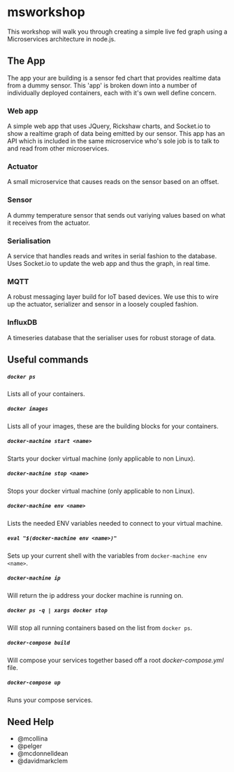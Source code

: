 # msworkshop

This workshop will walk you through creating a simple live fed graph
using a Microservices architecture in node.js.

## The App
The app your are building is a sensor fed chart that provides realtime
data from a dummy sensor. This 'app' is broken down into a number of
individually deployed containers, each with it's own well define concern.

### Web app
A simple web app that uses JQuery, Rickshaw charts, and Socket.io to show
a realtime graph of data being emitted by our sensor. This app has an API
which is included in the same microservice who's sole job is to talk to
and read from other microservices.

### Actuator
A small microservice that causes reads on the sensor based on an offset.

### Sensor
A dummy temperature sensor that sends out variying values based on what it
receives from the actuator.

### Serialisation
A service that handles reads and writes in serial fashion to the database. Uses
Socket.io to update the web app and thus the graph, in real time.

### MQTT
A robust messaging layer build for IoT based devices. We use this to wire up
the actuator, serializer and sensor in a loosely coupled fashion.

### InfluxDB
A timeseries database that the serialiser uses for robust storage of data.

## Useful commands

##### `docker ps`
Lists all of your containers.

##### `docker images`
Lists all of your images, these are the building blocks for your containers.

##### `docker-machine start <name>`
Starts your docker virtual machine (only applicable to non Linux).

##### `docker-machine stop <name>`
Stops your docker virtual machine (only applicable to non Linux).

##### `docker-machine env <name>`
Lists the needed ENV variables needed to connect to your virtual machine.

##### `eval "$(docker-machine env <name>)"`
Sets up your current shell with the variables from `docker-machine env <name>`.

##### `docker-machine ip`
Will return the ip address your docker machine is running on.

##### `docker ps -q | xargs docker stop`
Will stop all running containers based on the list from `docker ps`.

##### `docker-compose build`
Will compose your services together based off a root _docker-compose.yml_ file.

##### `docker-compose up`
Runs your compose services.

## Need Help

- @mcollina
- @pelger
- @mcdonnelldean
- @davidmarkclem
